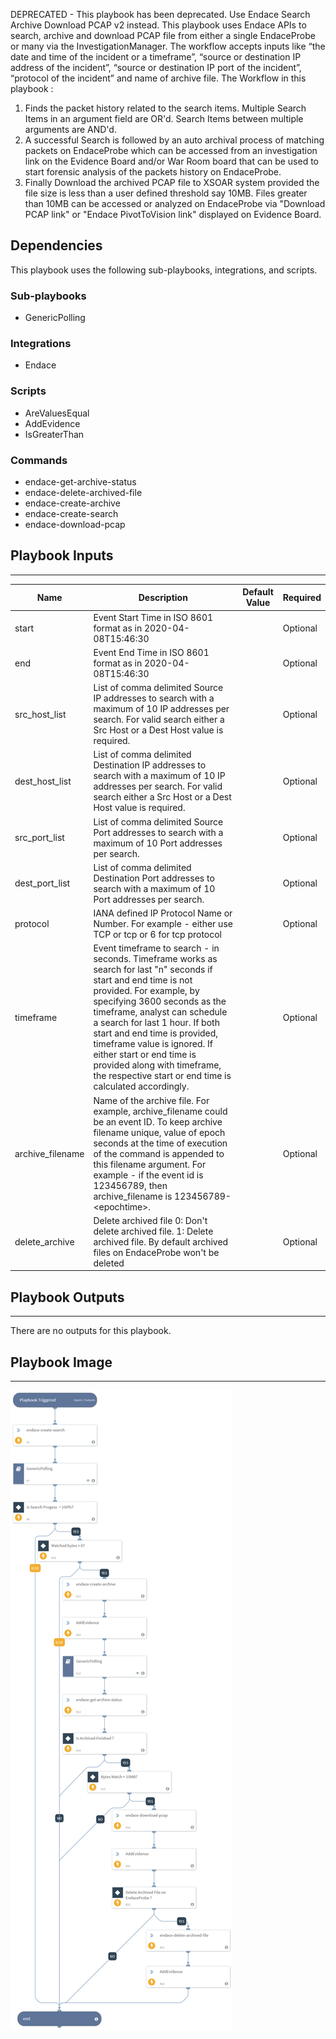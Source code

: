 DEPRECATED - This playbook has been deprecated. Use Endace Search Archive Download PCAP v2 instead. This playbook uses Endace APIs to search, archive and download PCAP file from either a single EndaceProbe or many via the InvestigationManager.      The workflow accepts inputs like “the date and time of the incident or a timeframe”, “source or destination IP address of the incident”,  “source or destination IP port of the incident”,  “protocol of the incident” and name of archive file. 
The Workflow in this playbook : 
1. Finds the packet history related to the search items. Multiple Search Items in an argument field are OR'd. Search Items between multiple arguments are AND'd. 
2.  A successful Search is followed by an auto archival process of matching packets on EndaceProbe which can be accessed from an investigation link on the Evidence Board and/or War Room board that can be used to start forensic analysis of the packets history on EndaceProbe.
3. Finally Download the archived PCAP file to XSOAR system provided the file size is less than a user defined threshold say 10MB. Files greater than 10MB can be accessed or analyzed on EndaceProbe via "Download PCAP link" or "Endace PivotToVision link" displayed on Evidence Board.


## Dependencies
This playbook uses the following sub-playbooks, integrations, and scripts.

### Sub-playbooks
* GenericPolling

### Integrations
* Endace

### Scripts
* AreValuesEqual
* AddEvidence
* IsGreaterThan

### Commands
* endace-get-archive-status
* endace-delete-archived-file
* endace-create-archive
* endace-create-search
* endace-download-pcap

## Playbook Inputs
---

| **Name** | **Description** | **Default Value** | **Required** |
| --- | --- | --- | --- |
| start | Event Start Time in ISO 8601 format as in 2020\-04\-08T15:46:30 |  | Optional |
| end | Event End Time in ISO 8601 format  as in 2020\-04\-08T15:46:30 |  | Optional |
| src_host_list | List of comma delimited Source IP addresses to search with a maximum of 10 IP addresses per search. For valid search either a Src Host or a Dest Host value is required. |  | Optional |
| dest_host_list | List of comma delimited Destination IP addresses to search with a maximum of 10 IP addresses per search. For valid search either a Src Host or a Dest Host value is required. |  | Optional |
| src_port_list | List of comma delimited Source Port addresses to search with a maximum of 10 Port addresses per search. |  | Optional |
| dest_port_list | List of comma delimited Destination Port addresses to search with a maximum of 10 Port addresses per search. |  | Optional |
| protocol | IANA defined IP Protocol Name or Number. For example \- either use TCP or tcp or 6 for tcp protocol |  | Optional |
| timeframe | Event timeframe to search \- in seconds.  Timeframe works as search for last "n" seconds if start and end time is not provided. For example, by specifying 3600 seconds as the timeframe, analyst can schedule a search for last 1 hour. If both start and end time is provided, timeframe value is ignored. If either start or end time is provided along with timeframe, the respective start or end time is calculated accordingly. |  | Optional |
| archive_filename | Name of the archive file. For example, archive\_filename could be an event ID. To keep archive filename unique, value of epoch seconds at the time of execution of the command is appended to this filename argument. For example \- if the event id is 123456789, then archive\_filename is 123456789\-&lt;epochtime&gt;. |  | Optional |
| delete_archive | Delete archived file 0: Don't delete archived file. 1: Delete archived file. By default archived files on EndaceProbe won't be deleted |  | Optional |

## Playbook Outputs
---
There are no outputs for this playbook.

## Playbook Image
---
![Endace Search Archive Download PCAP](https://raw.githubusercontent.com/demisto/content/6076f09ff5093102f383da8c11dfce0b12331d82/Packs/Endace/doc_imgs/playbook_Endace_Search_Archive_Download_PCAP.png)